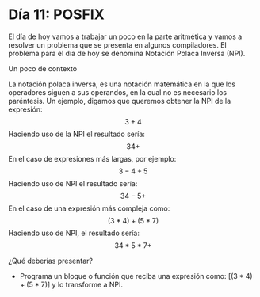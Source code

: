 # Día 11: POSFIX

El día de hoy vamos a trabajar un poco en la parte aritmética y vamos a resolver un problema que se presenta en algunos compiladores. El problema para el día de hoy se denomina Notación Polaca Inversa (NPI).

Un poco de contexto

La notación polaca inversa, es una notación matemática en la que los operadores siguen a sus operandos, en la cual no es necesario los paréntesis. Un ejemplo, digamos que queremos obtener la NPI de la expresión:
$$3+4$$
Haciendo uso de la NPI el resultado sería:
$$34+$$
En el caso de expresiones más largas, por ejemplo:
$$3-4+5$$
Haciendo uso de NPI el resultado sería:
$$34-5+$$
En el caso de una expresión más compleja como:
$$(3*4)+(5*7)$$
Haciendo uso de NPI, el resultado sería:
$$34*5*7+$$

¿Qué deberías presentar?

- Programa un bloque o función que reciba una expresión como: $[(3*4)+(5*7)]$ y lo transforme a NPI.  
